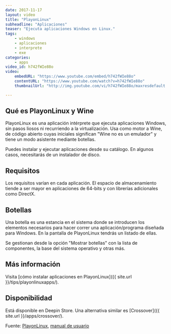 ```yaml
---
date: 2017-11-17
layout: video
title: "PlayonLinux"
subheadline: "Aplicaciones"
teaser: "Ejecuta aplicaciones Windows en Linux."
tags:
    - windows
    - aplicaciones
    - interprete
    - exe
categories:
    - apps
video_id: h742fWIe88o
video:
    embedURL: "https://www.youtube.com/embed/h742fWIe88o"
    contentURL: "https://www.youtube.com/watch?v=h742fWIe88o"
    thumbnailUrl: "http://img.youtube.com/vi/h742fWIe88o/maxresdefault.jpg"

---
```


## Qué es PlayonLinux y Wine

PlayonLinux es una aplicación intérprete que ejecuta aplicaciones Windows, sin pasos liosos ni recurriendo a la virtualización. Usa como motor a Wine, de código abierto cuyas iniciales significan "Wine no es un emulador" y tiene un modo asistente mediante botellas.

Puedes instalar y ejecutar aplicaciones desde su catálogo. En algunos casos, necesitarás de un instalador de disco.

## Requisitos

Los requisitos varían en cada aplicación. El espacio de almacenamiento tiende a ser mayor en aplicaciones de 64-bits y con librerías adicionales como DirectX.

## Botellas

Una botella es una estancia en el sistema donde se introducen los elementos necesarios para hacer correr una aplicación/programa diseñada para Windows. En la pantalla de PlayonLinux tendrás un listado de ellas.

Se gestionan desde la opción "Mostrar botellas" con la lista de componentes, la base del sistema operativo y otras más.

## Más información

Visita [cómo instalar aplicaciones en PlayonLinux]({{ site.url }}/tips/playonlinuxapps/).

## Disponibilidad

Está disponible en Deepin Store. Una alternativa similar es [Crossover]({{ site.url }}/apps/crossover/).

Fuente: [PlayonLinux](https://www.playonlinux.com/en/), [manual de usuario](https://www.codeweavers.com/support/docs/crossover-pro/officesetup)

